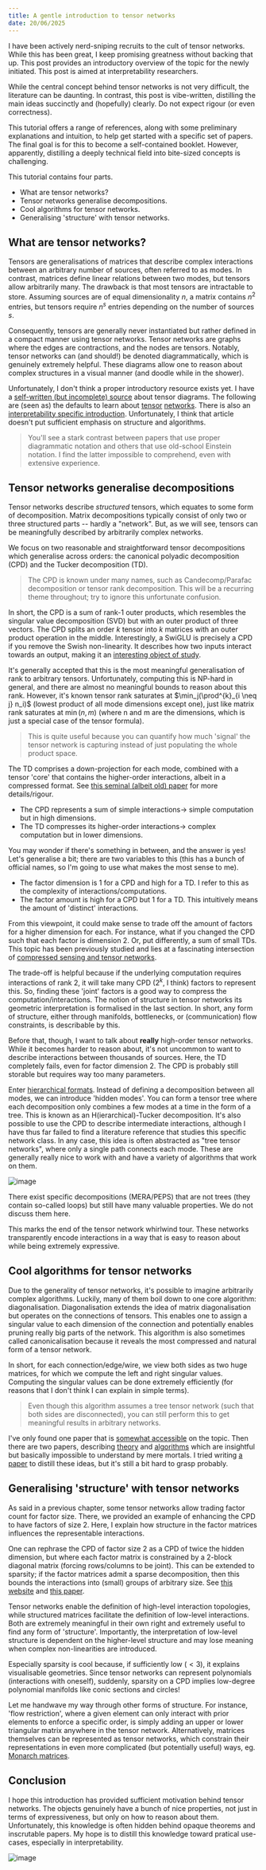 ```yaml
---
title: A gentle introduction to tensor networks
date: 20/06/2025
---
```


I have been actively nerd-sniping recruits to the cult of tensor networks.
While this has been great, I keep promising greatness without backing that up. This post provides an introductory overview of the topic for the newly initiated. This post is aimed at interpretability researchers.

While the central concept behind tensor networks is not very difficult, the literature can be daunting. In contrast, this post is vibe-written, distilling the main ideas succinctly and (hopefully) clearly. Do not expect rigour (or even correctness).

This tutorial offers a range of references, along with some preliminary explanations and intuition, to help get started with a specific set of papers. The final goal is for this to become a self-contained booklet.
However, apparently, distilling a deeply technical field into bite-sized concepts is challenging.

This tutorial contains four parts.

- What are tensor networks?
- Tensor networks generalise decompositions.
- Cool algorithms for tensor networks.
- Generalising 'structure' with tensor networks.

## What are tensor networks?

Tensors are generalisations of matrices that describe complex interactions between an arbitrary number of sources, often referred to as modes. In contrast, matrices define linear relations between two modes, but tensors allow arbitrarily many.
The drawback is that most tensors are intractable to store.
Assuming sources are of equal dimensionality $n$, a matrix contains $n^2$ entries, but tensors require $n^s$ entries depending on the number of sources $s$.

Consequently, tensors are generally never instantiated but rather defined in a compact manner using tensor networks. Tensor networks are graphs where the edges are contractions, and the nodes are tensors. Notably, tensor networks can (and should!) be denoted diagrammatically, which is genuinely extremely helpful. These diagrams allow one to reason about complex structures in a visual manner (and doodle while in the shower).

Unfortunately, I don't think a proper introductory resource exists yet.
I have a [self-written (but incomplete) source](https://compinterp.github.io/assets/book/intro/networks.html) about tensor diagrams.
The following are (seen as) the defaults to learn about [tensor](https://tensornetwork.org/) [networks](https://www.tensors.net/tutorials).
There is also an [interpretability specific introduction](https://arxiv.org/pdf/2402.01790v1). Unfortunately, I think that article doesn't put sufficient emphasis on structure and algorithms.

> You'll see a stark contrast between papers that use proper diagrammatic notation and others that use old-school Einstein notation. I find the latter impossible to comprehend, even with extensive experience.

## Tensor networks generalise decompositions

Tensor networks describe *structured* tensors, which equates to some form of decomposition. Matrix decompositions typically consist of only two or three structured parts -- hardly a "network". But, as we will see, tensors can be meaningfully described by arbitrarily complex networks.

We focus on two reasonable and straightforward tensor decompositions which generalise across orders: the canonical polyadic decomposition (CPD) and the Tucker decomposition (TD).

> The CPD is known under many names, such as Candecomp/Parafac decomposition or tensor rank decomposition. This will be a recurring theme throughout; try to ignore this unfortunate confusion.

In short, the CPD is a sum of rank-1 outer products, which resembles the singular value decomposition (SVD) but with an outer product of three vectors. The CPD splits an order $k$ tensor into $k$ matrices with an outer product operation in the middle. Interestingly, a SwiGLU is precisely a CPD if you remove the Swish non-linearity. It describes how two inputs interact towards an output, making it an [interesting object of study](https://arxiv.org/abs/2410.08417).

It's generally accepted that this is the most meaningful generalisation of rank to arbitrary tensors. Unfortunately, computing this is NP-hard in general, and there are almost no meaningful bounds to reason about this rank. However, it's known tensor rank saturates at $\min_j(\prod^{k}_{i \neq j} n_i)$ (lowest product of all mode dimensions except one), just like matrix rank saturates at $\min(n, m)$ (where n and m are the dimensions, which is just a special case of the tensor formula).

> This is quite useful because you can quantify how much 'signal' the tensor network is capturing instead of just populating the whole product space.

The TD comprises a down-projection for each mode, combined with a tensor 'core' that contains the higher-order interactions, albeit in a compressed format. See [this seminal (albeit old) paper](https://www.kolda.net/publication/TensorReview.pdf) for more details/rigour.

- The CPD represents a sum of simple interactions-> simple computation but in high dimensions.
- The TD compresses its higher-order interactions-> complex computation but in lower dimensions.

You may wonder if there's something in between, and the answer is yes!
Let's generalise a bit; there are two variables to this (this has a bunch of official names, so I'm going to use what makes the most sense to me).

- The factor dimension is 1 for a CPD and high for a TD. I refer to this as the complexity of interactions/computations.
- The factor amount is high for a CPD but 1 for a TD. This intuitively means the amount of 'distinct' interactions.

From this viewpoint, it could make sense to trade off the amount of factors for a higher dimension for each. For instance, what if you changed the CPD such that each factor is dimension 2. Or, put differently, a sum of small TDs. This topic has been previously studied and lies at a fascinating intersection of [compressed sensing and tensor networks](https://tensorlab.net/doc/ll1.html).

The trade-off is helpful because if the underlying computation requires interactions of rank 2, it will take many CPD ($2^k$, I think) factors to represent this. So, finding these 'joint' factors is a good way to compress the computation/interactions. The notion of structure in tensor networks its geometric interpretation is formalised in the last section. In short, any form of structure, either through manifolds, bottlenecks, or (communication) flow constraints, is describable by this.

Before that, though, I want to talk about **really** high-order tensor networks. While it becomes harder to reason about, it's not uncommon to want to describe interactions between thousands of sources. Here, the TD completely fails, even for factor dimension 2. The CPD is probably still storable but requires way too many parameters.

Enter [hierarchical formats](https://publications.rwth-aachen.de/record/674222/files/674222.pdf). Instead of defining a decomposition between all modes, we can introduce 'hidden modes'. You can form a tensor tree where each decomposition only combines a few modes at a time in the form of a tree. This is known as an H(ierarchical)-Tucker decomposition. It's also possible to use the CPD to describe intermediate interactions, although I have thus far failed to find a literature reference that studies this specific network class. In any case, this idea is often abstracted as "tree tensor networks", where only a single path connects each mode. These are generally really nice to work with and have a variety of algorithms that work on them.

![image](/blogs/carsales.jpg)

There exist specific decompositions (MERA/PEPS) that are not trees (they contain so-called loops) but still have many valuable properties. We do not discuss them here.

This marks the end of the tensor network whirlwind tour. These networks transparently encode interactions in a way that is easy to reason about while being extremely expressive.

## Cool algorithms for tensor networks

Due to the generality of tensor networks, it's possible to imagine arbitrarily complex algorithms. Luckily, many of them boil down to one core algorithm: diagonalisation. Diagonalisation extends the idea of matrix diagonalisation but operates on the connections of tensors. This enables one to assign a singular value to each dimension of the connection and potentially enables pruning really big parts of the network. This algorithm is also sometimes called canonicalisation because it reveals the most compressed and natural form of a tensor network.

In short, for each connection/edge/wire, we view both sides as two huge matrices, for which we compute the left and right singular values. Computing the singular values can be done extremely efficiently (for reasons that I don't think I can explain in simple terms).

> Even though this algorithm assumes a tree tensor network (such that both sides are disconnected), you can still perform this to get meaningful results in arbitrary networks.

I've only found one paper that is [somewhat accessible](https://arxiv.org/pdf/1801.05390) on the topic.
Then there are two papers, describing [theory](https://arxiv.org/pdf/1705.00880) and [algorithms](https://arxiv.org/pdf/1811.04455) which are insightful but basically impossible to understand by mere mortals.
I tried writing [a paper](https://arxiv.org/pdf/2504.02667) to distill these ideas, but it's still a bit hard to grasp probably.

## Generalising 'structure' with tensor networks

As said in a previous chapter, some tensor networks allow trading factor count for factor size. There, we provided an example of enhancing the CPD to have factors of size 2. Here, I explain how structure in the factor matrices influences the representable interactions.

One can rephrase the CPD of factor size 2 as a CPD of twice the hidden dimension, but where each factor matrix is constrained by a 2-block diagonal matrix (forcing rows/columns to be joint). This can be extended to sparsity; if the factor matrices admit a sparse decomposition, then this bounds the interactions into (small) groups of arbitrary size. See [this website](https://tensorlab.net/doc/cpd.html) and [this paper](https://lirias.kuleuven.be/retrieve/646609).

Tensor networks enable the definition of high-level interaction topologies, while structured matrices facilitate the definition of low-level interactions. Both are extremely meaningful in their own right and extremely useful to find any form of 'structure'. Importantly, the interpretation of low-level structure is dependent on the higher-level structure and may lose meaning when complex non-linearities are introduced.

Especially sparsity is cool because, if sufficiently low ($<3$), it explains visualisable geometries. Since tensor networks can represent polynomials (interactions with oneself), suddenly, sparsity on a CPD implies low-degree polynomial manifolds like conic sections and circles!

Let me handwave my way through other forms of structure. For instance, 'flow restriction', where a given element can only interact with prior elements to enforce a specific order, is simply adding an upper or lower triangular matrix anywhere in the tensor network. Alternatively, matrices themselves can be represented as tensor networks, which constrain their representations in even more complicated (but potentially useful) ways, eg. [Monarch matrices](https://arxiv.org/abs/2204.00595).

## Conclusion

I hope this introduction has provided sufficient motivation behind tensor networks.
The objects genuinely have a bunch of nice properties, not just in terms of expressiveness, but only on how to reason about them.
Unfortunately, this knowledge is often hidden behind opaque theorems and inscrutable papers.
My hope is to distill this knowledge toward pratical use-cases, especially in interpretability.

![image](/blogs/happysad.jpg)
